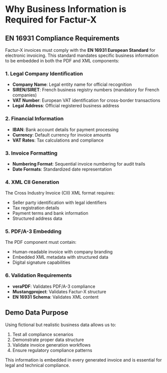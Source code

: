 # Why Business Information is Required for Factur-X

## EN 16931 Compliance Requirements

Factur-X invoices must comply with the **EN 16931 European Standard** for electronic invoicing. This standard mandates specific business information to be embedded in both the PDF and XML components:

### 1. Legal Company Identification
- **Company Name**: Legal entity name for official recognition
- **SIREN/SIRET**: French business registry numbers (mandatory for French companies)
- **VAT Number**: European VAT identification for cross-border transactions
- **Legal Address**: Official registered business address

### 2. Financial Information
- **IBAN**: Bank account details for payment processing
- **Currency**: Default currency for invoice amounts
- **VAT Rates**: Tax calculations and compliance

### 3. Invoice Formatting
- **Numbering Format**: Sequential invoice numbering for audit trails
- **Date Formats**: Standardized date representation

### 4. XML CII Generation
The Cross Industry Invoice (CII) XML format requires:
- Seller party identification with legal identifiers
- Tax registration details
- Payment terms and bank information
- Structured address data

### 5. PDF/A-3 Embedding
The PDF component must contain:
- Human-readable invoice with company branding
- Embedded XML metadata with structured data
- Digital signature capabilities

### 6. Validation Requirements
- **veraPDF**: Validates PDF/A-3 compliance
- **Mustangproject**: Validates Factur-X structure
- **EN 16931 Schema**: Validates XML content

## Demo Data Purpose

Using fictional but realistic business data allows us to:
1. Test all compliance scenarios
2. Demonstrate proper data structure
3. Validate invoice generation workflows
4. Ensure regulatory compliance patterns

This information is embedded in every generated invoice and is essential for legal and technical compliance.